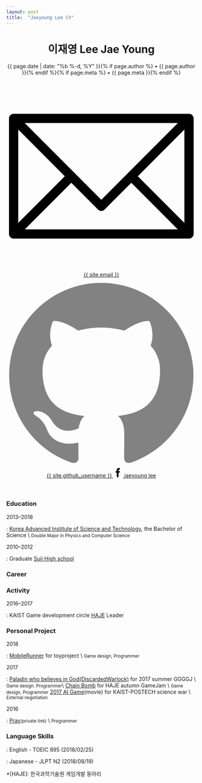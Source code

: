 ```yaml
---
layout: post
title:  "Jaeyoung Lee CV"
---
```


<header class="post-header">
  <h1 class="post-title">이재영 <span class="nobreak-container">Lee Jae Young</span></h1>
  <p class="post-meta">{{ page.date | date: "%b %-d, %Y" }}{% if page.author %} • {{ page.author }}{% endif %}{% if page.meta %} • {{ page.meta }}{% endif %}</p>
  <div class="footer-col-wrapper">
  <a href="mailto:{{ site.email }}" class="nobreak-container">
    <span class="icon  icon--github">
      <svg class="svg-icon" viewBox="2 2 16 16">
        <path d="M17.388,4.751H2.613c-0.213,0-0.389,0.175-0.389,0.389v9.72c0,0.216,0.175,0.389,0.389,0.389h14.775c0.214,0,0.389-0.173,0.389-0.389v-9.72C17.776,4.926,17.602,4.751,17.388,4.751 M16.448,5.53L10,11.984L3.552,5.53H16.448zM3.002,6.081l3.921,3.925l-3.921,3.925V6.081z M3.56,14.471l3.914-3.916l2.253,2.253c0.153,0.153,0.395,0.153,0.548,0l2.253-2.253l3.913,3.916H3.56z M16.999,13.931l-3.921-3.925l3.921-3.925V13.931z"></path>
      </svg>
    </span>
    <span class="username">{{ site.email }}</span>
  </a>
  <a href="https://github.com/{{ site.github_username }}" class="nobreak-container">
    <span class="icon  icon--github">
      <svg viewBox="0 0 16 16">
        <path fill="#828282" d="M7.999,0.431c-4.285,0-7.76,3.474-7.76,7.761 c0,3.428,2.223,6.337,5.307,7.363c0.388,0.071,0.53-0.168,0.53-0.374c0-0.184-0.007-0.672-0.01-1.32 c-2.159,0.469-2.614-1.04-2.614-1.04c-0.353-0.896-0.862-1.135-0.862-1.135c-0.705-0.481,0.053-0.472,0.053-0.472 c0.779,0.055,1.189,0.8,1.189,0.8c0.692,1.186,1.816,0.843,2.258,0.645c0.071-0.502,0.271-0.843,0.493-1.037 C4.86,11.425,3.049,10.76,3.049,7.786c0-0.847,0.302-1.54,0.799-2.082C3.768,5.507,3.501,4.718,3.924,3.65 c0,0,0.652-0.209,2.134,0.796C6.677,4.273,7.34,4.187,8,4.184c0.659,0.003,1.323,0.089,1.943,0.261 c1.482-1.004,2.132-0.796,2.132-0.796c0.423,1.068,0.157,1.857,0.077,2.054c0.497,0.542,0.798,1.235,0.798,2.082 c0,2.981-1.814,3.637-3.543,3.829c0.279,0.24,0.527,0.713,0.527,1.437c0,1.037-0.01,1.874-0.01,2.129 c0,0.208,0.14,0.449,0.534,0.373c3.081-1.028,5.302-3.935,5.302-7.362C15.76,3.906,12.285,0.431,7.999,0.431z"></path>
      </svg>
    </span>
    <span class="username">{{ site.github_username }}</span>
  </a>
  <a href="https://www.facebook.com/jaeyoung.lee.758" class="nobreak-container">
    <span class="icon  icon--twitter">
      <svg viewBox="0 0 33 33" width="25" height="25" xmlns="http://www.w3.org/2000/svg" xmlns:xlink="http://www.w3.org/1999/xlink"><g><path d="M 17.996,32L 12,32 L 12,16 l-4,0 l0-5.514 l 4-0.002l-0.006-3.248C 11.993,2.737, 13.213,0, 18.512,0l 4.412,0 l0,5.515 l-2.757,0 c-2.063,0-2.163,0.77-2.163,2.209l-0.008,2.76l 4.959,0 l-0.585,5.514L 18,16L 17.996,32z"></path></g></svg>
    </span>
    <span class="username">jaeyoung lee</span>
  </a>
  </div>
</header>


### Education

2013&ndash;2018

: [Korea Advanced Institute of Science and Technology][kaist], the Bachelor of Science \\
<small>Double Major in Physics and Computer Science</small>

2010&ndash;2012

: Graduate [Suji High school][sjhs]

[kaist]: http://www.kaist.ac.kr/
[sjhs]: http://www.suji.hs.kr/main.php

### Career

### Activity

2016&ndash;2017

: KAIST Game development circle [HAJE][hajehp] Leader

### Personal Project

2018

: [MobileRunner][mobilerunner] for toyproject \\
<small>Game design, Programmer</small>


2017

: [Paladin who believes in God(DiscardedWarlock)][diswarlock] for 2017 summer GGGGJ \\
<small>Game design. Programmer</small>\\
[Chain Bomb][chainbomb] for HAJE autumn GameJam \\
<small>Game design, Programmer</small>
[2017 AI Game][2017aigame](movie) for KAIST-POSTECH science war \\
<small>External negotiation</small>

2016

: [Pray][pray]<small>(private link)</small> \\
<small>Programmer</small>

### Language Skills

: English - TOEIC 895 (2018/02/25)

: Japanese - JLPT N2 (2018/08/19)

[hajehp]: http://haje.org/
[mobilerunner]: https://github.com/jaeyounglee978/MobileRunner
[diswarlock]: https://bitbucket.org/jaeyounglee/discardedwarlock
[chainbomb]: https://bitbucket.org/jaeyounglee/chain-bomb
[2017aigame]: https://youtu.be/ComZNlHgpak
[pray]: https://bitbucket.org/zenta0027/pray
*[HAJE]: 한국과학기술원 게임개발 동아리

